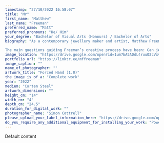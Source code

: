 ```yaml
---
timestamp: "27/10/2022 16:58:07"
title: "Mr"
first_name: "Matthew"
last_name: "Freeman"
preferred_name: "Matt"
preferred_pronouns: "He/ Him"
your_degree: "Bachelor of Visual Arts (Honours) / Bachelor of Arts"
biography: "As a contemporary jewellery maker and artist, Matthew Freeman engages with jewellery as a history, a culture and as action. Freeman’s Honours project has explored the potential for jewellery to sublimate violence. Historically, culturally, and performatively jewellery exists before and after violence: through bloody trade, the spoils of war and ultimately as an expression of power. Drawing from these contexts, Freeman’s hope is to provoke new understandings of violence through objects that reclaim individual freedom, expose fantasies and desires whilst also critiquing societal hypocrisies. 

The main questions guiding Freeman’s creative process have been: Can jewellery become a force multiplier, an enabler of the wearers will? What freedoms might be extricated through the wearing? The work negotiates a makeshift aesthetic – a wiki how for violence enabling jewellery- combined with a crafted value usually used associated with gold and silver smithing.  Between the improvised and the carefully crafted, sits the agency of the wearer and the violent potential of these objects to enable transformational change."
image_location: "https://drive.google.com/open?id=1um7bA5ADdL4ruuO2cVxv92H6FrFqyBOF"
portfolio_url: "https://linktr.ee/mffreeman"
image_caption: ""
name_of_photographer: ""
artwork_title: "Forced Hand (1.0)"
the_image_is_of_a: "Complete work"
year: "2022"
medium: "Corten Steel"
artwork_dimensions: ""
height_cm: "14"
width_cm: "4"
depth_cm: "24.5"
duration_for_digital_work: ""
photographer_name: "Simon Cottrell"
please_upload_your_label_information_here: "https://drive.google.com/open?id=1wykV_NkqLg_i1Qi4SzndTH55JpE2cg16"
do_you_require_any_additional_equipment_for_installing_your_work: "Power outlet, Plinth (please specify approximate size below), Potentially a forklift for install (to be decided)"
---
```


Default content
